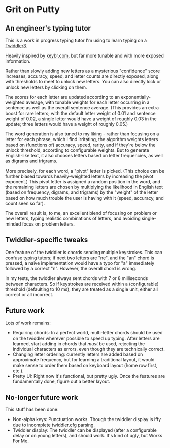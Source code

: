 Grit on Putty
=============

An engineer's typing tutor
--------------------------

This is a work in progress typing tutor I'm using to learn typing on a [Twiddler3](http://twiddler.tekgear.com/).

Heavily inspired by [keybr.com](http://www.keybr.com), but far more tunable and with more exposed information.

Rather than slowly adding new letters as a mysterious "confidence" score
increases, accuracy, speed, and letter counts are directly exposed, along with
thresholds to meet to unlock new letters.  You can also directly lock or unlock
new letters by clicking on them.

The scores for each letter are updated according to an exponentially-weighted average, with tunable weights for each letter occurring in a sentence as well as the overall sentence average.  (This provides an extra boost for rare letters; with the default letter weight of 0.01 and sentence weight of 0.02, a single letter would have a weight of roughly 0.03 in the update; three letters would have a weight of roughly 0.05.)

The word generation is also tuned to my liking - rather than focusing on a letter for each phrase, which I find irritating, the algorithm weights letters based on (functions of) accuracy, speed, rarity, and if they're below the unlock threshold, according to configurable weights.  But to generate English-like text, it also chooses letters based on letter frequencies, as well as digrams and trigrams.

More precisely, for each word, a "pivot" letter is picked.  (This choice can be further biased towards heavily-weighted letters by increasing the pivot exponent.)  This pivot letter is assigned a random position in the word, and the remaining letters are chosen by multiplying the likelihood in English text (based on frequency, digrams, and trigrams) by the "weight" of the letter based on how much trouble the user is having with it (speed, accuracy, and count seen so far).

The overall result is, to me, an excellent blend of focusing on problem or new letters, typing realistic combinations of letters, and avoiding single-minded focus on problem letters.

Twiddler-specific tweaks
------------------------
One feature of the twiddler is chords sending multiple keystrokes.  This can confuse typing tutors; if next two letters are "ne", and the "an" chord is pressed, a naive implementation would have a typo for "a" immediately followed by a correct "n".  However, the overall chord is wrong.

In my tests, the twiddler always sent chords with 7 or 8 milliseconds between characters.  So if keystrokes are received within a (configurable) threshold (defaulting to 10 ms), they are treated as a single unit, either all correct or all incorrect.

Future work
-----------
Lots of work remains:
- Requiring chords: In a perfect world, multi-letter chords should be used on the twiddler wherever possible to speed up typing.  After letters are learned, start adding in chords that *must* be used, rejecting the individual characters as errors, even though they are technically correct.
- Changing letter ordering: currently letters are added based on approximate frequency, but for learning a traditional layout, it would make sense to order them based on keyboard layout (home row first, etc.).
- Pretty UI: Right now it's functional, but pretty ugly.  Once the features are fundamentally done, figure out a better layout.

No-longer future work
---------------------
This stuff has been done:
- Non-alpha keys: Punctuation works.  Though the twiddler display is iffy due to incomplete twiddler.cfg parsing.
- Twiddler display: The twiddler can be displayed (after a configurable delay or on young letters), and should work.  It's kind of ugly, but Works For Me.
